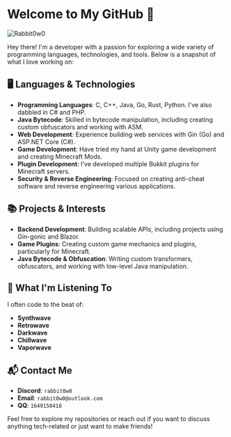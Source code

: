 # Welcome to My GitHub 👋

![Rabbit0w0](https://count.getloli.com/get/@Rabbit0w0)

Hey there! I'm a developer with a passion for exploring a wide variety of programming languages, technologies, and tools. Below is a snapshot of what I love working on:

## 🖥️ Languages & Technologies
- **Programming Languages**: C, C++, Java, Go, Rust, Python. I've also dabbled in C# and PHP.
- **Java Bytecode**: Skilled in bytecode manipulation, including creating custom obfuscators and working with ASM.
- **Web Development**: Experience building web services with Gin (Go) and ASP.NET Core (C#).
- **Game Development**: Have tried my hand at Unity game development and creating Minecraft Mods.
- **Plugin Development**: I've developed multiple Bukkit plugins for Minecraft servers.
- **Security & Reverse Engineering**: Focused on creating anti-cheat software and reverse engineering various applications.

## 📚 Projects & Interests
- **Backend Development**: Building scalable APIs, including projects using Gin-gonic and Blazor.
- **Game Plugins**: Creating custom game mechanics and plugins, particularly for Minecraft.
- **Java Bytecode & Obfuscation**: Writing custom transformers, obfuscators, and working with low-level Java manipulation.

## 🎵 What I'm Listening To
I often code to the beat of:
- **Synthwave**
- **Retrowave**
- **Darkwave**
- **Chillwave**
- **Vaporwave**

## 📬 Contact Me
- **Discord**: `rabbit0w0`
- **Email**: `rabbit0w0@outlook.com`
- **QQ**: `1649150418`

Feel free to explore my repositories or reach out if you want to discuss anything tech-related or just want to make friends!
